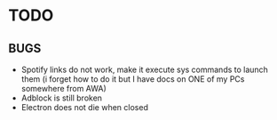 # TODO

## BUGS
- Spotify links do not work, make it execute sys commands to launch them (i forget how to do it but I have docs on ONE of my PCs somewhere from AWA)
- Adblock is still broken
- Electron does not die when closed